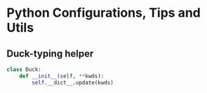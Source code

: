 # Python Configurations, Tips and Utils

## Duck-typing helper

```python
class Duck:
    def __init__(self, **kwds):
        self.__dict__.update(kwds)
```
